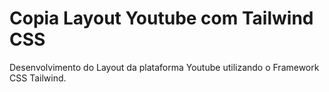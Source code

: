 # Copia Layout Youtube com Tailwind CSS

Desenvolvimento do Layout da plataforma Youtube utilizando o Framework CSS Tailwind. 

